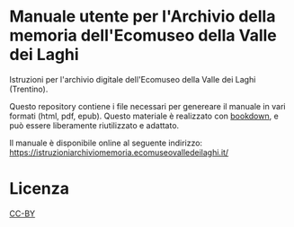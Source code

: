 # Manuale utente per l'Archivio della memoria dell'Ecomuseo della Valle dei Laghi

Istruzioni per l'archivio digitale dell'Ecomuseo della Valle dei Laghi (Trentino).

Questo repository contiene i file necessari per genereare il manuale in vari formati (html, pdf, epub). Questo materiale è realizzato con [bookdown](https://bookdown.org/), e può essere liberamente riutilizzato e adattato.

Il manuale è disponibile online al seguente indirizzo: https://istruzioniarchiviomemoria.ecomuseovalledeilaghi.it/

# Licenza

[CC-BY](https://creativecommons.org/licenses/by/4.0/deed.it)